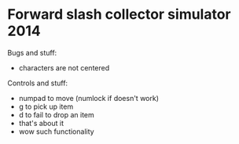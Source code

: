 Forward slash collector simulator 2014
======================================

Bugs and stuff:
- characters are not centered

Controls and stuff: 
- numpad to move (numlock if doesn't work)
- g to pick up item
- d to fail to drop an item
- that's about it
- wow such functionality